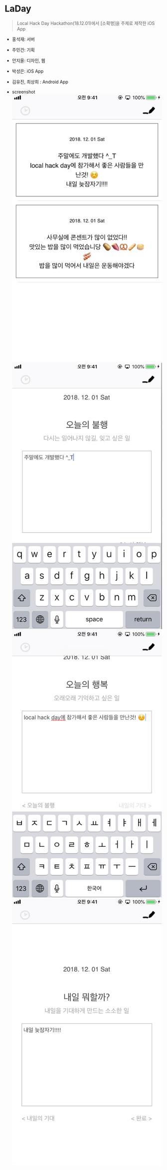# LaDay

> Local Hack Day Hackathon(18.12.01)에서 [소확행]을 주제로 제작한 iOS App

- 홍석재: 서버
- 주민건: 기획
- 안지올: 디자인, 웹
- 박성은: iOS App
- 김유진, 최상희 : Android App


- screenshot
![main](/screenshot/main.png)
![post1](/screenshot/post1.png)
![post2](/screenshot/post2.png)
![post3](/screenshot/post3.png)

